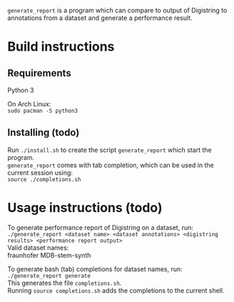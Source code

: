 `generate_report` is a program which can compare to output of Digistring to annotations from a dataset and generate a performance result.


# Build instructions
## Requirements
Python 3

On Arch Linux:  
`sudo pacman -S python3`

## Installing (todo)
Run `./install.sh` to create the script `generate_report` which start the program.  
`generate_report` comes with tab completion, which can be used in the current session using:  
`source ./completions.sh`


# Usage instructions (todo)
To generate performance report of Digistring on a dataset, run:  
`./generate_report <dataset name> <dataset annotations> <digistring results> <performance report output>`  
Valid dataset names:  
fraunhofer MDB-stem-synth

To generate bash (tab) completions for dataset names, run:  
`./generate_report generate`  
This generates the file `completions.sh`.  
Running `source completions.sh` adds the completions to the current shell.
